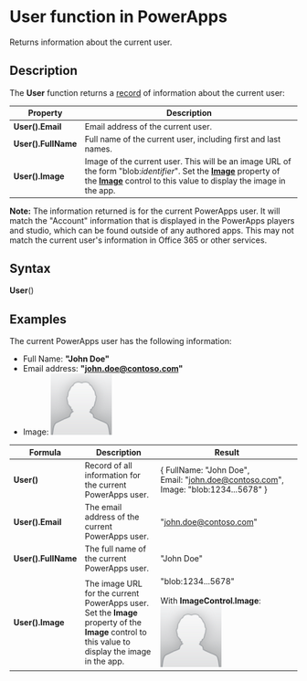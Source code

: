 <properties
	pageTitle="User function | Microsoft PowerApps"
	description="Reference information, including syntax, for the User function in PowerApps"
	services=""
	suite="powerapps"
	documentationCenter="na"
	authors="gregli-msft"
	manager="anneta"
	editor=""
	tags=""/>

<tags
   ms.service="powerapps"
   ms.devlang="na"
   ms.topic="article"
   ms.tgt_pltfrm="na"
   ms.workload="na"
   ms.date="11/07/2016"
   ms.author="gregli"/>

# User function in PowerApps #

Returns information about the current user.

## Description ##

The **User** function returns a [record](../working-with-tables.md#records) of information about the current user:

| Property | Description |
|----------|-------------|
| **User().Email** | Email address of the current user. |
| **User().FullName** | Full name of the current user, including first and last names. |
| **User().Image** | Image of the current user. This will be an image URL of the form "blob:*identifier*". Set the **[Image](../controls/properties-visual.md)** property of the **[Image](../controls/control-image.md)** control to this value to display the image in the app. |

**Note:** The information returned is for the current PowerApps user.  It will match the "Account" information that is displayed in the PowerApps players and studio, which can be found outside of any authored apps.  This may not match the current user's information in Office 365 or other services.

## Syntax ##

**User**()

## Examples ##

The current PowerApps user has the following information:

- Full Name: **"John Doe"**
- Email address: **"john.doe@contoso.com"**
- Image: ![](media/function-user/john-doe-picture.png) 

| Formula | Description | Result | 
|---------|-------------|--------|
| **User()** | Record of all information for the current PowerApps user. | { FullName:&nbsp;"John Doe", Email:&nbsp;"john.doe@contoso.com", Image:&nbsp;"blob:1234...5678" } |
| **User().Email** | The email address of the current PowerApps user. | "john.doe@contoso.com" |
| **User().FullName** | The full name of the current PowerApps user. | "John Doe" |
| **User().Image** | The image URL for the current PowerApps user.  Set the **Image** property of the **Image** control to this value to display the image in the app. | "blob:1234...5678"<br><br>With **ImageControl.Image**:<br>![](media/function-user/john-doe-picture.png) |



